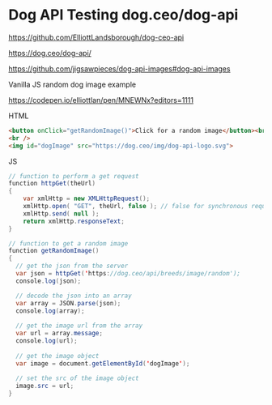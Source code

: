 # Dog API Testing dog.ceo/dog-api

https://github.com/ElliottLandsborough/dog-ceo-api

https://dog.ceo/dog-api/

https://github.com/jigsawpieces/dog-api-images#dog-api-images

Vanilla JS random dog image example

https://codepen.io/elliottlan/pen/MNEWNx?editors=1111


HTML 
```html
<button onClick="getRandomImage()">Click for a random image</button><br />
<br />
<img id="dogImage" src="https://dog.ceo/img/dog-api-logo.svg">
```

JS
```java
// function to perform a get request
function httpGet(theUrl)
{
    var xmlHttp = new XMLHttpRequest();
    xmlHttp.open( "GET", theUrl, false ); // false for synchronous request
    xmlHttp.send( null );
    return xmlHttp.responseText;
}

// function to get a random image
function getRandomImage()
{
  // get the json from the server
  var json = httpGet('https://dog.ceo/api/breeds/image/random');
  console.log(json);

  // decode the json into an array
  var array = JSON.parse(json);
  console.log(array);
  
  // get the image url from the array
  var url = array.message;
  console.log(url);
  
  // get the image object
  var image = document.getElementById('dogImage');
  
  // set the src of the image object
  image.src = url;
}
```
